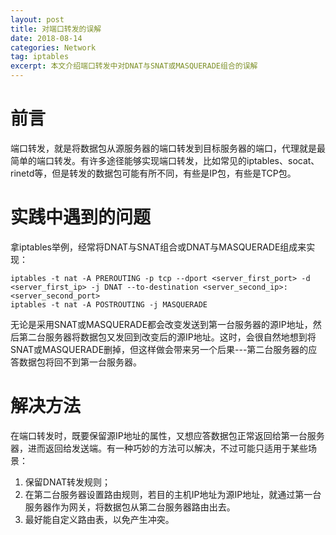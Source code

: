 ```yaml
---
layout: post
title: 对端口转发的误解
date: 2018-08-14
categories: Network
tag: iptables
excerpt: 本文介绍端口转发中对DNAT与SNAT或MASQUERADE组合的误解
---
```


# 前言

端口转发，就是将数据包从源服务器的端口转发到目标服务器的端口，代理就是最简单的端口转发。有许多途径能够实现端口转发，比如常见的iptables、socat、rinetd等，但是转发的数据包可能有所不同，有些是IP包，有些是TCP包。

# 实践中遇到的问题

拿iptables举例，经常将DNAT与SNAT组合或DNAT与MASQUERADE组成来实现：
```
iptables -t nat -A PREROUTING -p tcp --dport <server_first_port> -d <server_first_ip> -j DNAT --to-destination <server_second_ip>:<server_second_port>
iptables -t nat -A POSTROUTING -j MASQUERADE
```
无论是采用SNAT或MASQUERADE都会改变发送到第一台服务器的源IP地址，然后第二台服务器将数据包又发回到改变后的源IP地址。这时，会很自然地想到将SNAT或MASQUERADE删掉，但这样做会带来另一个后果---第二台服务器的应答数据包将回不到第一台服务器。

# 解决方法

在端口转发时，既要保留源IP地址的属性，又想应答数据包正常返回给第一台服务器，进而返回给发送端。有一种巧妙的方法可以解决，不过可能只适用于某些场景：
1. 保留DNAT转发规则；
2. 在第二台服务器设置路由规则，若目的主机IP地址为源IP地址，就通过第一台服务器作为网关，将数据包从第二台服务器路由出去。
3. 最好能自定义路由表，以免产生冲突。
